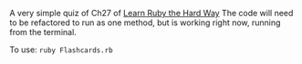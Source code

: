 A very simple quiz of Ch27 of [Learn Ruby the Hard Way](http://learnrubythehardway.org/book/ex27.html) 
The code will need to be refactored to run as one method, but is working right now, running from the terminal.

To use:
`ruby Flashcards.rb`
